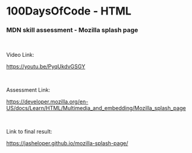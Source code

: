 # 100DaysOfCode - HTML

### MDN skill assessment - Mozilla splash page
<br />

Video Link:

https://youtu.be/PyqUkdvGSGY

<br />

Assessment Link:

https://developer.mozilla.org/en-US/docs/Learn/HTML/Multimedia_and_embedding/Mozilla_splash_page


<br />

Link to final result:

https://jasheloper.github.io/mozilla-splash-page/
